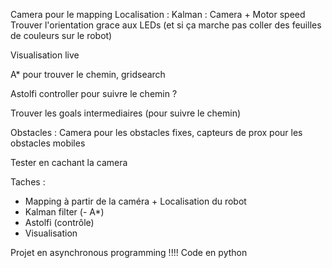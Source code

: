 Camera pour le mapping 
Localisation : Kalman : Camera + Motor speed
Trouver l'orientation grace aux LEDs (et si ça marche pas coller des feuilles de couleurs sur le robot)

Visualisation live

A* pour trouver le chemin, gridsearch

Astolfi controller pour suivre le chemin ?

Trouver les goals intermediaires (pour suivre le chemin)

Obstacles : Camera pour les obstacles fixes, capteurs de prox pour les obstacles mobiles

Tester en cachant la camera

Taches :
- Mapping à partir de la caméra + Localisation du robot
- Kalman filter
(- A*)
- Astolfi (contrôle)
- Visualisation

Projet en asynchronous programming !!!!
Code en python
